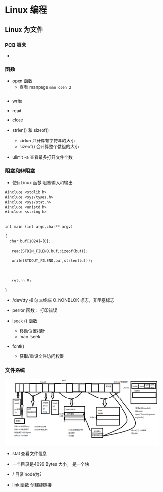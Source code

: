 # Linux 编程

## Linux 为文件

### PCB 概念
- 

### 函数

- open 函数
    - 查看 manpage `man open 2`
```

```

- write

- read 

- close

- strlen() 和 sizeof()
    - strlen 只计算有字符串的大小
    - sizeof() 会计算整个数组的大小


- ulimit -a 查看最多打开文件个数


### 阻塞和非阻塞
- 使用Linux 函数  阻塞输入和输出
```
#include <stdlib.h>
#include <sys/types.h>
#include <sys/stat.h>
#include <unistd.h>
#include <string.h>


int main (int argc,char** argv)

{
  char buf[1024]={0};
  
   read(STDIN_FILENO,buf,sizeof(buf));

   write(STDOUT_FILENO,buf,strlen(buf));



   return 0;

}
 ```

- /dev/tty 指向 本终端 O_NONBLOK 标志，非阻塞标志

- perror 函数： 打印错误

- lseek () 函数
    - 移动位置指针
    - man lseek

- fcntl()
    - 获取/重设文件访问权限

### 文件系统

![ext2](ext2.png)
- stat 查看文件信息

- 一个目录是4096 Bytes 大小。 是一个块

- / 目录inode为2 

- link 函数 创建硬链接